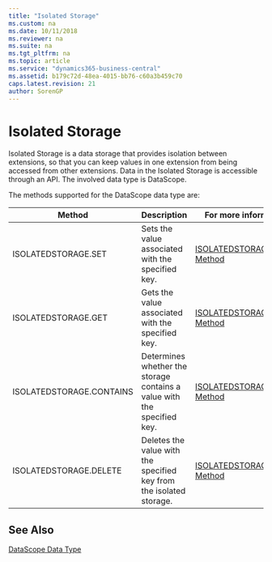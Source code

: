 ```yaml
---
title: "Isolated Storage"
ms.custom: na
ms.date: 10/11/2018
ms.reviewer: na
ms.suite: na
ms.tgt_pltfrm: na
ms.topic: article
ms.service: "dynamics365-business-central"
ms.assetid: b179c72d-48ea-4015-bb76-c60a3b459c70
caps.latest.revision: 21
author: SorenGP
---
```

# Isolated Storage
Isolated Storage is a data storage that provides isolation between extensions, so that you can keep values in one extension from being accessed from other extensions. Data in the Isolated Storage is accessible through an API. The involved data type is DataScope.

The methods supported for the DataScope data type are:

|Method|Description|For more information, see|  
|--------------|-----------------|-------------------------------|  
|ISOLATEDSTORAGE.SET|Sets the value associated with the specified key.|[ISOLATEDSTORAGE.SET Method](methods/devenv-isolated-storage-set.md)|  
|ISOLATEDSTORAGE.GET|Gets the value associated with the specified key.|[ISOLATEDSTORAGE.GET Method](methods/devenv-isolated-storage-get.md)|  
|ISOLATEDSTORAGE.CONTAINS|Determines whether the storage contains a value with the specified key.|[ISOLATEDSTORAGE.CONTAINS Method](methods/devenv-isolated-storage-contains.md)|  
|ISOLATEDSTORAGE.DELETE|Deletes the value with the specified key from the isolated storage.|[ISOLATEDSTORAGE.DELETE Method](methods/devenv-isolated-storage-delete.md)|  

## See Also  
[DataScope Data Type](datatypes/devenv-data-scope-type.md)
